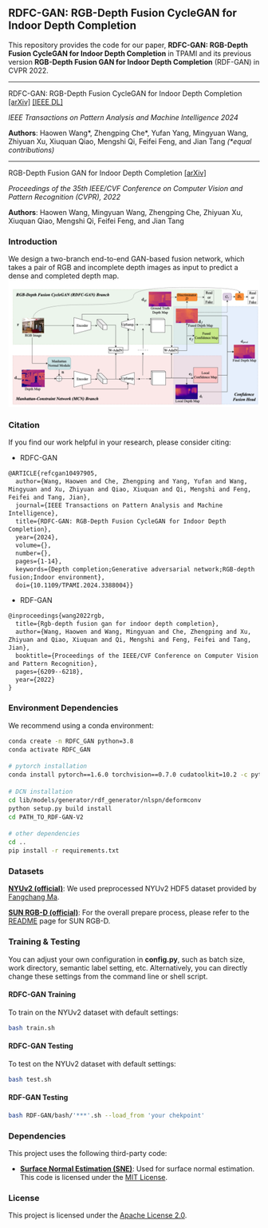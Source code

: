 ## RDFC-GAN: RGB-Depth Fusion CycleGAN for Indoor Depth Completion

This repository provides the code for our paper, **RDFC-GAN: RGB-Depth Fusion CycleGAN for Indoor Depth Completion** in TPAMI and its previous version **RGB-Depth Fusion GAN for Indoor Depth Completion** (RDF-GAN) in CVPR 2022.

----
RDFC-GAN: RGB-Depth Fusion CycleGAN for Indoor Depth Completion 
[[arXiv]](https://arxiv.org/abs/2306.03584) [[IEEE DL]](https://ieeexplore.ieee.org/document/10497905)

_IEEE Transactions on Pattern Analysis and Machine Intelligence 2024_

**Authors**: Haowen Wang\*, Zhengping Che\*, Yufan Yang, Mingyuan Wang, Zhiyuan Xu, Xiuquan Qiao, Mengshi Qi, Feifei Feng, and Jian Tang  _(\*equal contributions)_

----
RGB-Depth Fusion GAN for Indoor Depth Completion
[[arXiv]](https://arxiv.org/abs/2203.10856)

_Proceedings of the 35th IEEE/CVF Conference on Computer Vision and Pattern Recognition (CVPR), 2022_

**Authors**: Haowen Wang, Mingyuan Wang, Zhengping Che, Zhiyuan Xu, Xiuquan Qiao, Mengshi Qi, Feifei Feng, and Jian Tang

### Introduction

We design a two-branch end-to-end GAN-based fusion network, which takes a pair of RGB and incomplete depth images as input to predict a dense and completed depth map.
![图片](fig/architecture.png)

### Citation

If you find our work helpful in your research, please consider citing:

- RDFC-GAN
```
@ARTICLE{refcgan10497905,
  author={Wang, Haowen and Che, Zhengping and Yang, Yufan and Wang, Mingyuan and Xu, Zhiyuan and Qiao, Xiuquan and Qi, Mengshi and Feng, Feifei and Tang, Jian},
  journal={IEEE Transactions on Pattern Analysis and Machine Intelligence}, 
  title={RDFC-GAN: RGB-Depth Fusion CycleGAN for Indoor Depth Completion}, 
  year={2024},
  volume={},
  number={},
  pages={1-14},
  keywords={Depth completion;Generative adversarial network;RGB-depth fusion;Indoor environment},
  doi={10.1109/TPAMI.2024.3388004}}
```
- RDF-GAN
```
@inproceedings{wang2022rgb,
  title={Rgb-depth fusion gan for indoor depth completion},
  author={Wang, Haowen and Wang, Mingyuan and Che, Zhengping and Xu, Zhiyuan and Qiao, Xiuquan and Qi, Mengshi and Feng, Feifei and Tang, Jian},
  booktitle={Proceedings of the IEEE/CVF Conference on Computer Vision and Pattern Recognition},
  pages={6209--6218},
  year={2022}
}
```

### Environment Dependencies

We recommend using a conda environment:

```bash
conda create -n RDFC_GAN python=3.8  
conda activate RDFC_GAN

# pytorch installation
conda install pytorch==1.6.0 torchvision==0.7.0 cudatoolkit=10.2 -c pytorch

# DCN installation
cd lib/models/generator/rdf_generator/nlspn/deformconv
python setup.py build install
cd PATH_TO_RDF-GAN-V2

# other dependencies
cd ..
pip install -r requirements.txt
```


### Datasets

[**NYUv2 (official)**](https://cs.nyu.edu/~silberman/datasets/nyu_depth_v2.html): We used preprocessed NYUv2 HDF5 dataset provided by [Fangchang Ma](https://github.com/fangchangma/sparse-to-dense). 

[**SUN RGB-D (official)**](https://cs.nyu.edu/~silberman/datasets/nyu_depth_v2.html): For the overall prepare process, please refer to the [README](https://github.com/open-mmlab/mmdetection3d/blob/1.0/data/sunrgbd/README.md) page for SUN RGB-D.


### Training & Testing

You can adjust your own configuration in **config.py**, such as batch size, work directory, semantic label setting, etc. Alternatively, you can directly change these settings from the command line or shell script.

#### RDFC-GAN Training

To train on the NYUv2 dataset with default settings:

```bash
bash train.sh
```

#### RDFC-GAN Testing

To test on the NYUv2 dataset with default settings:

```bash
bash test.sh
```

#### RDF-GAN Testing

  ```bash
  bash RDF-GAN/bash/'***'.sh --load_from 'your chekpoint'
  ```

### Dependencies

This project uses the following third-party code:

- [**Surface Normal Estimation (SNE)**](https://github.com/baegwangbin/surface_normal_uncertainty): Used for surface normal estimation. This code is licensed under the [MIT License](https://github.com/baegwangbin/surface_normal_uncertainty/blob/main/LICENSE).


### License
This project is licensed under the [Apache License 2.0](LICENSE).

